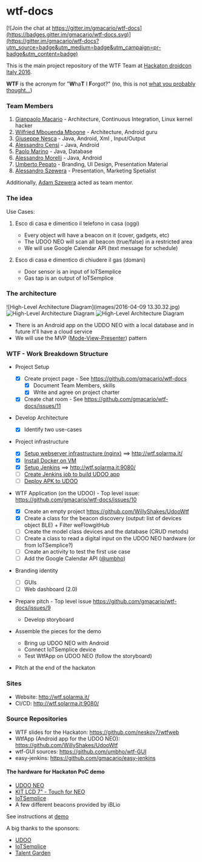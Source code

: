 # wtf-docs

[![Join the chat at https://gitter.im/gmacario/wtf-docs](https://badges.gitter.im/gmacario/wtf-docs.svg)](https://gitter.im/gmacario/wtf-docs?utm_source=badge&utm_medium=badge&utm_campaign=pr-badge&utm_content=badge)

This is the main project repository of the WTF Team at [Hackaton droidcon Italy 2016](http://it.droidcon.com/2016/hackathon-droidcon-italy/).

**WTF** is the acronym for "**W**ha**T** I **F**orgot?" (no, this is not [what you probably thought...](http://s2.quickmeme.com/img/d0/d0374478557798edfc964afd006512de457207f70346d8e2ef524a98afd73578.jpg))

### Team Members

1. [Gianpaolo Macario](https://github.com/gmacario) - Architecture, Continuous Integration, Linux kernel hacker
1. [Wilfried Mbouenda Mbogne](https://github.com/WillyShakes) - Architecture, Android guru
1. [Giuseppe Nesca](https://github.com/neskov7) - Java, Android, Xml , Input/Output
1. [Alessandro Censi](https://github.com/AleDroid93) - Java, Android
1. [Paolo Marino](https://github.com/dolcestilnuovo65) - Java, Database
1. [Alessandro Morelli](https://github.com/AlessandroMorelli96) - Java, Android
1. [Umberto Pepato](https://github.com/umbHo) - Branding, UI Design, Presentation Material
1. [Alessandro Szewera](https://github.com/AlessandroBDP) - Presentation, Marketing Spetialist

Additionally, [Adam Szewera](https://github.com/adamszewe) acted as team mentor.

### The idea

Use Cases:

1. Esco di casa e dimentico il telefono in casa (oggi)
    - Every object will have a beacon on it (cover, gadgets, etc)
    - The UDOO NEO will scan all beacon (true/false) in a restricted area
    - We will use Google Calendar API (text message for schedule)

2. Esco di casa e dimentico di chiudere il gas (domani)
    - Door sensor is an input of IoTSemplice
    - Gas tap is an output of IoTSemplice

### The architecture


![High-Level Architecture Diagram](images/2016-04-09 13.30.32.jpg)
![High-Level Architecture Diagram](images/wtf1.jpg)
![High-Level Architecture Diagram](images/wtf.jpg)

* There is an Android app on the UDDO NEO with a local database and in future it'll have a cloud service
* We will use the MVP ([Mode-View-Presenter](https://en.wikipedia.org/wiki/Model%E2%80%93view%E2%80%93presenter)) pattern

### WTF - Work Breakdown Structure

* Project Setup

  - [X] Create project page - See https://github.com/gmacario/wtf-docs
    - [X] Document Team Members, skills
    - [X] Write and agree on project charter
  - [X] Create chat room - See https://github.com/gmacario/wtf-docs/issues/11

* Develop Architecture

  - [X] Identify two use-cases

* Project infrastructure

  - [X] [Setup webserver infrastructure (nginx)](https://github.com/gmacario/wtf-docs/issues/2) ==> http://wtf.solarma.it/
  - [X] [Install Docker on VM](https://github.com/gmacario/wtf-docs/issues/3)
  - [X] [Setup Jenkins](https://github.com/gmacario/wtf-docs/issues/4) ==> http://wtf.solarma.it:9080/
  - [ ] [Create Jenkins job to build UDOO app](https://github.com/gmacario/wtf-docs/issues/5)
  - [ ] [Deploy APK to UDOO](https://github.com/gmacario/wtf-docs/issues/6)

* WTF Application (on the UDOO) - Top level issue: https://github.com/gmacario/wtf-docs/issues/10

  - [X] Create an empty project https://github.com/WillyShakes/UdooWtf
  - [X] Create a class for the beacon discovery (output: list of devices object BLE) + Filter weFlowgitHub
  - [ ] Create the model class devices and the database (CRUD metods)
  - [ ] Create a class to read a digital input on the UDOO NEO hardware (or from IoTSemplice?)
  - [ ] Create an activity to test the first use case
  - [ ] Add the Google Calendar API ([@umbho](https://github.com/umbho))

* Branding identity

  - [ ] GUIs
  - [ ] Web dashboard (2.0)

* Prepare pitch - Top level issue https://github.com/gmacario/wtf-docs/issues/9

  - Develop storyboard

* Assemble the pieces for the demo

  - Bring up UDOO NEO with Android
  - Connect IoTSemplice device
  - Test WtfApp on UDOO NEO (follow the storyboard)

* Pitch at the end of the hackaton

### Sites

* Website: http://wtf.solarma.it/
* CI/CD: http://wtf.solarma.it:9080/

### Source Repositories

* WTF slides for the Hackaton: https://github.com/neskov7/wtfweb
* WtfApp (Android app for the UDOO NEO): https://github.com/WillyShakes/UdooWtf
* wtf-GUI sources: https://github.com/umbho/wtf-GUI
* easy-jenkins: https://github.com/gmacario/easy-jenkins

#### The hardware for Hackaton PoC demo

* [UDOO NEO](http://www.udoo.org/udoo-neo/)
* [KIT LCD 7" - Touch for NEO](http://shop.udoo.org/eu/accessories/video-kit-7-touch-for-neo.html)
* [IoTSemplice](http://www.iotsemplice.com/)
* A few different beacons provided by iBLio

See instructions at [demo](demo/)

A big thanks to the sponsors:

* [UDOO](http://www.udoo.org)
* [IoTSemplice](http://www.iotsemplice.com/)
* [Talent Garden](http://talentgarden.org/)

<!-- EOF -->
